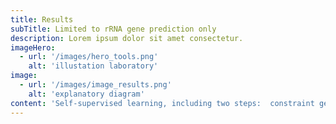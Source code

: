 ```yaml
---
title: Results
subTitle: Limited to rRNA gene prediction only
description: Lorem ipsum dolor sit amet consectetur.
imageHero:
  - url: '/images/hero_tools.png'
    alt: 'illustation laboratory'
image:
  - url: '/images/image_results.png'
    alt: 'explanatory diagram'
content: 'Self-supervised learning, including two steps:  constraint generation and the siamese neural network. Generating must-link constraints is done by breaking up longer contigs and cannot-link constraints by random sampling. Then, a deep siamese neural network is used to learn a better embedding from the inputs. b, For short-reads, the Infomap algorithm is used to obtain preliminary bins from the sparse graph generated from the embeddings, followed by weighted k-means to recluster bins whose the mean number of single-copy genes is greater than one. For long-reads, SemiBin2 runs DBSCAN with different values of the ε parameter with embeddings as inputs and integrates the results based on single-copy genes. c, Output the final binning results larger than a user-definable threshold (default 200kbp). '
---
```

